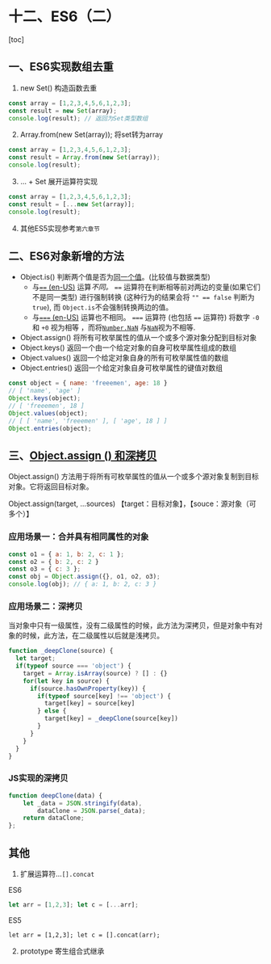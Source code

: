 # 十二、ES6（二）

[toc]

## 一、ES6实现数组去重

1. new Set() 构造函数去重

```javascript
const array = [1,2,3,4,5,6,1,2,3];
const result = new Set(array);
console.log(result); // 返回为Set类型数组
```

2. Array.from(new Set(array)); 将set转为array

```javascript
const array = [1,2,3,4,5,6,1,2,3];
const result = Array.from(new Set(array));
console.log(result);
```

3. ... + Set 展开运算符实现

```javascript
const array = [1,2,3,4,5,6,1,2,3];
const result = [...new Set(array)];
console.log(result);
```

4. 其他ES5实现参考`第六章节`

## 二、ES6对象新增的方法

- Object.is() 判断两个值是否为[同一个值](https://developer.mozilla.org/zh-CN/docs/Web/JavaScript/Equality_comparisons_and_sameness)。(比较值与数据类型)
  - 与[`==` (en-US)](https://developer.mozilla.org/en-US/docs/Web/JavaScript/Reference/Operators) 运算*不同。* `==` 运算符在判断相等前对两边的变量(如果它们不是同一类型) 进行强制转换 (这种行为的结果会将 `"" == false` 判断为 `true`), 而 `Object.is`不会强制转换两边的值。
  - 与[`===` (en-US)](https://developer.mozilla.org/en-US/docs/Web/JavaScript/Reference/Operators) 运算也不相同。 `===` 运算符 (也包括 `==` 运算符) 将数字 `-0` 和 `+0` 视为相等 ，而将[`Number.NaN`](https://developer.mozilla.org/zh-CN/docs/Web/JavaScript/Reference/Global_Objects/Number/NaN) 与[`NaN`](https://developer.mozilla.org/zh-CN/docs/Web/JavaScript/Reference/Global_Objects/NaN)视为不相等.
- Object.assign() 将所有可枚举属性的值从一个或多个源对象分配到目标对象 
- Object.keys() 返回一个由一个给定对象的自身可枚举属性组成的数组
- Object.values()  返回一个给定对象自身的所有可枚举属性值的数组
- Object.entries() 返回一个给定对象自身可枚举属性的键值对数组

```javascript
const object = { name: 'freeemen', age: 18 }
// [ 'name', 'age' ]
Object.keys(object);
// [ 'freeemen', 18 ]
Object.values(object);
// [ [ 'name', 'freeemen' ], [ 'age', 18 ] ]
Object.entries(object);
```

## 三、[Object.assign () 和深拷贝 ](https://www.cnblogs.com/lijuntao/p/13066834.html)

Object.assign() 方法用于将所有可枚举属性的值从一个或多个源对象复制到目标对象。它将返回目标对象。

Object.assign(target, ...sources)    【target：目标对象】，【souce：源对象（可多个）】

### 应用场景一：合并具有相同属性的对象

```javascript
const o1 = { a: 1, b: 2, c: 1 };
const o2 = { b: 2, c: 2 }
const o3 = { c: 3 };
const obj = Object.assign({}, o1, o2, o3);
console.log(obj); // { a: 1, b: 2, c: 3 }
```

### 应用场景二：深拷贝

当对象中只有一级属性，没有二级属性的时候，此方法为深拷贝，但是对象中有对象的时候，此方法，在二级属性以后就是浅拷贝。

```javascript
function _deepClone(source) {
  let target;
  if(typeof source === 'object') {
    target = Array.isArray(source) ? [] : {}
    for(let key in source) {
      if(source.hasOwnProperty(key)) {
        if(typeof source[key] !== 'object') {
          target[key] = source[key]
        } else {
          target[key] = _deepClone(source[key])
        }
      }
    }
  }
}
```

### JS实现的深拷贝

```javascript
function deepClone(data) {
    let _data = JSON.stringify(data),
        dataClone = JSON.parse(_data);
    return dataClone;
};
```

## 其他

1. 扩展运算符...`[].concat`

ES6

```javascript
let arr = [1,2,3]; let c = [...arr];
```

ES5

```
let arr = [1,2,3]; let c = [].concat(arr);
```

2. prototype 寄生组合式继承
